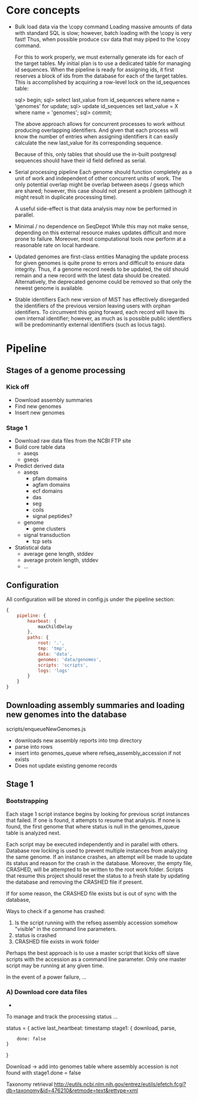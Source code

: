 # Core concepts

* Bulk load data via the \copy command
  Loading massive amounts of data with standard SQL is slow; however, batch loading with the \copy is very fast! Thus, when possible produce csv data that may piped to the \copy command.

  For this to work properly, we must externally generate ids for each of the target tables. My initial plan is to use a dedicated table for managing id sequences. When the pipeline is ready for assigning ids, it first reserves a block of ids from the database for each of the target tables. This is accomplished by acquiring a row-level lock on the id_sequences table:

  sql> begin;
  sql> select last_value from id_sequences where name = 'genomes' for update;
  sql> update id_sequences set last_value = X where name = 'genomes';
  sql> commit;

  The above approach allows for concurrent processes to work without producing overlapping identifiers. And given that each process will know the number of entries when assigning identifiers it can easily calculate the new last_value for its corresponding sequence.

  Because of this, only tables that should use the in-built postgresql sequences should have their id field defined as serial.

* Serial processing pipeline
  Each genome should function completely as a unit of work and independent of other concurrent units of work. The only potential overlap might be overlap between aseqs / gseqs which are shared; however, this case should not present a problem (although it might result in duplicate processing time).

  A useful side-effect is that data analysis may now be performed in parallel.

* Minimal / no dependence on SeqDepot
  While this may not make sense, depending on this external resource makes updates difficult and more prone to failure. Moreover, most computational tools now perform at a reasonable rate on local hardware.

* Updated genomes are first-class entities
  Managing the update process for given genomes is quite prone to errors and difficult to ensure data integrity. Thus, if a genome record needs to be updated, the old should remain and a new record with the latest data should be created. Alternatively, the deprecated genome could be removed so that only the newest genome is available.

* Stable identifiers
  Each new version of MiST has effectively disregarded the identifiers of the previous version leaving users with orphan identifiers. To circumvent this going forward, each record will have its own internal identifier; however, as much as is possible public identifiers will be predominantly external identifiers (such as locus tags).


# Pipeline

## Stages of a genome processing

### Kick off

* Download assembly summaries
* Find new genomes
* Insert new genomes

### Stage 1
* Download raw data files from the NCBI FTP site
* Build core table data
  * aseqs
  * gseqs
* Predict derived data
  * aseqs
	* pfam domains
	* agfam domains
	* ecf domains
	* das
	* seg
	* coils
	* signal peptides?
  * genome
	* gene clusters
  * signal transduction
	* tcp sets
* Statistical data
  * average gene length, stddev
  * average protein length, stddev
  * ...

## Configuration

All configuration will be stored in config.js under the pipeline section:

``` javascript
{
	pipeline: {
		hearbeat: {
			maxChildDelay
		},
		paths: {
			root: '.',
			tmp: 'tmp',
			data: 'data',
			genomes: 'data/genomes',
			scripts: 'scripts',
			logs: 'logs'
		}
	}
}
```

## Downloading assembly summaries and loading new genomes into the database

scripts/enqueueNewGenomes.js

* downloads new assembly reports into tmp directory
* parse into rows
* insert into genomes_queue where refseq_assembly_accession if not exists
* Does not update existing genome records

## Stage 1

### Bootstrapping
Each stage 1 script instance begins by looking for previous script instances that failed. If one is found, it attempts to resume that analysis. If none is found, the first genome that where status is null in the genomes_queue table is analyzed next.

Each script may be executed independently and in parallel with others. Database row locking is used to prevent multiple instances from analyzing the same genome. If an instance crashes, an attempt will be made to update its status and reason for the crash in the database. Moreover, the empty file, CRASHED, will be attempted to be written to the root work folder. Scripts that resume this project should reset the status to a fresh state by updating the database and removing the CRASHED file if present.

If for some reason, the CRASHED file exists but is out of sync with the database, 

Ways to check if a genome has crashed:
1. Is the script running with the refseq assembly accession somehow "visible" in the command line parameters.
2. status is crashed
3. CRASHED file exists in work folder

Perhaps the best approach is to use a master script that kicks off slave scripts with the accession as a command line parameter. Only one master script may be running at any given time.

In the event of a power failure, ...

### A) Download core data files
* 


To manage and track the processing status ...

status = {
	active
	last_heartbeat: timestamp
	stage1: {
		download,
		parse,

		done: false
	}
}

Download -> add into genomes table where assembly accession is not found with stage1.done = false


Taxonomy retrieval
http://eutils.ncbi.nlm.nih.gov/entrez/eutils/efetch.fcgi?db=taxonomy&id=476210&retmode=text&rettype=xml